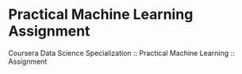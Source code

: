 # Practical Machine Learning Assignment
Coursera Data Science Specialization :: Practical Machine Learning :: Assignment
